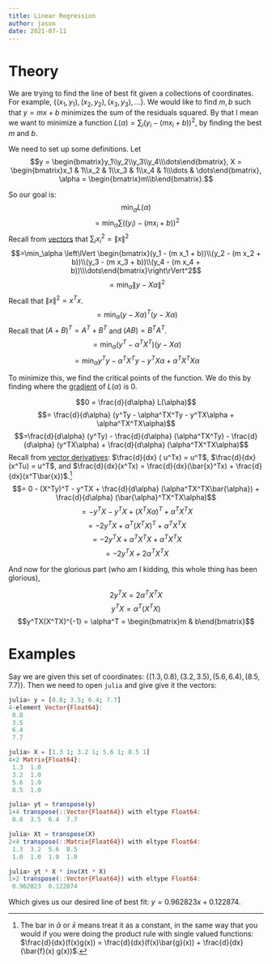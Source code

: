 ```yaml
---
title: Linear Regression
author: jason
date: 2021-07-11
---
```


# Theory

We are trying to find the line of best fit given a collections of coordinates. 
For example, $\{(x_1, y_1), (x_2,y_2), (x_3, y_3), \dots\}$. We would like to
find $m,b$ such that $y = mx + b$ minimizes the sum of the residuals squared. By
that I mean we want to minimize a function $L(\alpha) = \sum_i (y_i - (mx_i + b))^2$, by
finding the best $m$ and $b$.

We need to set up some definitions. Let
$$y = \begin{bmatrix}y_1\\y_2\\y_3\\y_4\\\dots\end{bmatrix},
X = \begin{bmatrix}x_1 & 1\\x_2 & 1\\x_3 & 1\\x_4 & 1\\\dots & \dots\end{bmatrix},
\alpha = \begin{bmatrix}m\\b\end{bmatrix}.$$

So our goal is:
$$\min_\alpha L(\alpha)$$
$$=\min_\alpha \sum ((y_i) - (m x_i + b))^2$$
Recall from [vectors](vectors.md.html) that $\sum_i x_i^2 =
\lVert x \rVert^2$
$$=\min_\alpha \left\lVert \begin{bmatrix}(y_1 - (m x_1 + b))\\(y_2 - (m x_2 + b))\\(y_3 - (m x_3 + b))\\(y_4 - (m x_4 + b))\\\dots\end{bmatrix}\right\rVert^2$$
$$=\min_\alpha \lVert y - X\alpha\rVert^2$$
Recall that $\lVert x \rVert^2 = x^Tx$.
$$=\min_\alpha (y-X\alpha)^T(y - X\alpha)$$
Recall that $(A + B)^T = A^T + B^T$ and $(AB)=B^TA^T$.
$$=\min_\alpha (y^T - \alpha^TX^T)(y - X\alpha)$$
$$=\min_\alpha y^Ty - \alpha^TX^Ty - y^TX\alpha + \alpha^TX^TX\alpha$$

To minimize this, we find the critical points of the function. We do this by finding where
the [gradient](gradient.md.html) of $L(\alpha)$ is $0$.

$$0 = \frac{d}{d\alpha} L(\alpha)$$
$$= \frac{d}{d\alpha} (y^Ty - \alpha^TX^Ty - y^TX\alpha + \alpha^TX^TX\alpha)$$
$$=\frac{d}{d\alpha} (y^Ty) - \frac{d}{d\alpha} (\alpha^TX^Ty) - \frac{d}{d\alpha} (y^TX\alpha) + \frac{d}{d\alpha} (\alpha^TX^TX\alpha)$$
Recall from [vector derivatives](vector_derivatives.md.html): $\frac{d}{dx} ( u^Tx)
= u^T$, $\frac{d}{dx} (x^Tu) = u^T$, and $\frac{d}{dx}(x^Tx) =
\frac{d}{dx}(\bar{x}^Tx) + \frac{d}{dx}(x^T\bar{x})$.[^1]
$$= 0 - (X^Ty)^T - y^TX + \frac{d}{d\alpha} (\alpha^TX^TX\bar{\alpha}) + \frac{d}{d\alpha} (\bar{\alpha}^TX^TX\alpha)$$
$$= -y^TX - y^TX + (X^TX\alpha)^T + \alpha^TX^TX$$
$$=-2y^TX + \alpha^T(X^TX)^T + \alpha^TX^TX$$
$$=-2y^TX + \alpha^TX^TX + \alpha^TX^TX$$
$$=-2y^TX + 2\alpha^TX^TX$$

And now for the glorious part (who am I kidding, this whole thing has been
glorious),

$$2y^TX=2\alpha^TX^TX$$
$$y^TX=\alpha^T(X^TX)$$
$$y^TX(X^TX)^{-1} = \alpha^T = \begin{bmatrix}m & b\end{bmatrix}$$

# Examples

Say we are given this set of coordinates: 
$\{(1.3, 0.8), (3.2, 3.5), (5.6, 6.4), (8.5, 7.7)\}$. Then we need to open 
`julia` and give give it the vectors:
```julia
julia> y = [0.8; 3.5; 6.4; 7.7]
4-element Vector{Float64}:
 0.8
 3.5
 6.4
 7.7

julia> X = [1.3 1; 3.2 1; 5.6 1; 8.5 1]
4×2 Matrix{Float64}:
 1.3  1.0
 3.2  1.0
 5.6  1.0
 8.5  1.0

julia> yt = transpose(y)
1×4 transpose(::Vector{Float64}) with eltype Float64:
 0.8  3.5  6.4  7.7

julia> Xt = transpose(X)
2×4 transpose(::Matrix{Float64}) with eltype Float64:
 1.3  3.2  5.6  8.5
 1.0  1.0  1.0  1.0

julia> yt * X * inv(Xt * X)
1×2 transpose(::Vector{Float64}) with eltype Float64:
 0.962823  0.122874

```

Which gives us our desired line of best fit: $y = 0.962823x + 0.122874$.



[^1]: The bar in $\bar{\alpha}$ or $\bar{x}$ means treat it as a constant, in
  the same way that you would if you were doing the product rule with single
  valued functions: $\frac{d}{dx}(f(x)g(x)) = \frac{d}{dx}(f(x)\bar{g}(x)) +
  \frac{d}{dx}(\bar{f}(x) g(x))$.

